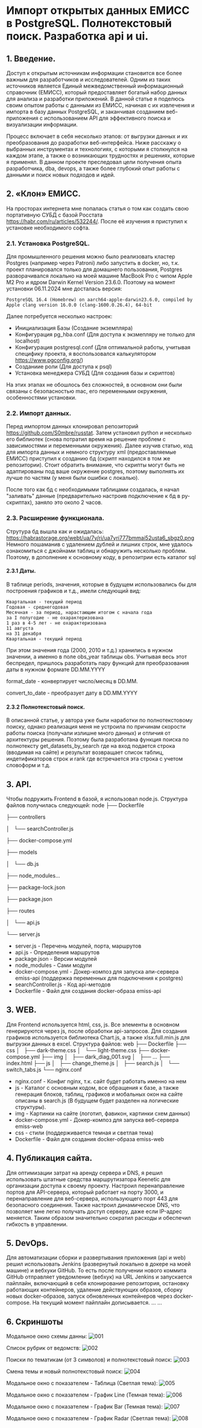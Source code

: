 # Импорт открытых данных ЕМИСС в PostgreSQL. Полнотекстовый поиск. Разработка api и ui.
## 1. Введение.
Доступ к открытым источникам информации становится все более важным для разработчиков и исследователей. Одним из таких источников является Единый межведомственный информационный справочник (ЕМИСС), который предоставляет богатый набор данных для анализа и разработки приложений. В данной статье я поделюсь своим опытом работы с данными из ЕМИСС, начиная с их извлечения и импорта в базу данных PostgreSQL, и заканчивая созданием веб-приложения с использованием API для эффективного поиска и визуализации информации.

Процесс включает в себя несколько этапов: от выгрузки данных и их преобразования до разработки веб-интерфейса. Ниже расскажу о выбранных инструментах и технологиях, с которыми я столкнулся на каждом этапе, а также о возникающих трудностях и решениях, которые я применял. В данном проекте преследовал цели получения опыта разработчика, dba, devops, а также более глубокий опыт работы с данными и поиск новых подходов и идей.

## 2. «Клон» ЕМИСС.
На просторах интернета мне попалась статья о том как создать свою портативную СУБД с базой Росстата https://habr.com/ru/articles/532244/. После её изучения я приступил к установке необходимого софта.
### 2.1. Уcтановка PostgreSQL.
Для промышленного решения можно было реализовать кластер Postgres (например через Patroni) либо запустить в docker, но, т.к. проект планировался только для домашнего пользования, Postgres разворачивался локально на моей машине MacBook Pro с чипом Apple M2 Pro и ядром Darwin Kernel Version 23.6.0. 
Поэтому на момент установки 06.11.2024 мне досталась версия:
```
PostgreSQL 16.4 (Homebrew) on aarch64-apple-darwin23.6.0, compiled by Apple clang version 16.0.0 (clang-1600.0.26.4), 64-bit
```
Далее потребуется несколько настроек:
+ Инициализация Базы (Создание экземпляра)
+ Конфигурация pg_hba.conf (Для доступа к экзмепляру не только для localhost)
+ Конфигурация postgresql.conf (Для оптимальной работы, учитывая специфику проекта, я воспользовался калькулятором https://www.pgconfig.org/)
+ Созданиие роли (Для доступа к psql)
+ Установка менеджера СУБД (Для создания базы и скриптов)

На этих этапах не обошлось без сложностей, в основном они были связаны с безопасностью mac, его переменными окружения, особенностями установки.
### 2.2. Импорт данных.
Перед импортом данных клонировал репозиторий https://github.com/S0mbre/russtat.
Затем установил python и несколько его библиотек (снова потратил время на решение проблем с зависимостями и переменными окружения).
Далее изучив статью, код для импорта данных и немного структуру xml (предоставляемые ЕМИСС) приступил к созданию бд (скрипт находился в том же репозитории). Стоит обратить внимание, что скрипты могут быть не адаптированы под ваше окружение postgres, поэтому выполнять их лучше по частям (у меня были ошибки с локалью).

После того как бд с необходимыми таблицами создалась, я начал "заливать" данные (предварительно настроив подключение к бд в py-скриптах), заняло это около 2 часов.
### 2.3. Расширение функционала.
Струтура бд вышла как и ожидалась: https://habrastorage.org/webt/ua/7y/ri/ua7yri777bmmai52usta6_sbgz0.png
Немного пошаманив с удалением дублей и лишних строк, мне удалось ознакомиться с джойнами таблиц и обнаружить несколько проблем.
Поэтому, в  дополнение к основному коду, в репозитрии есть каталог sql
#### 2.3.1 Даты.
В таблице periods, значения, которые в будущем использовались бы для построения графиков и т.д., имели следующий вид:
```
Квартальная - текущий период
Годовая - среднегодовая
Месячная - за период, нарастающим итогом с начала года
за I полугодие - не охарактеризована
1 раз в 4-5 лет - не охарактеризована
11 августа
на 31 декабря
Квартальная - текущий период
```
При этом значения года (2000, 2010 и т.д.) хранились в нужном значении, а именно в поле obs_year таблицы obs.
Учитывая весь этот беспредел, пришлось разработать пару функций для преобразования даты в нужном формате DD.MM.YYYY

format_date - конвертирует число/месяц в DD.MM.

convert_to_date - преобразует дату в DD.MM.YYYY
#### 2.3.2 Полнотекстовый поиск.
В описанной статье, у автора уже были наработки по полнотекстовому поиску, однако реализация меня не устроила по причинам скорости работы поиска (получали излишне много данных) и отличия от архитектуры решения.
Поэтому была разработана функция поиска по полнотексту get_datasets_by_search где на вход подается строка (вводимая на сайте) и результат возвращает список таблиц, индетификаторов строк и rank где встречается эта строка с учетом словоформ и т.д.
## 3. API.
Чтобы подружить Frontend в базой, я использовал node.js. 
Структура файлов получилась следующей:
node
├── Dockerfile

├── controllers

│   └── searchController.js

├── docker-compose.yml

├── models

│   └── db.js

├── node_modules...  

├── package-lock.json

├── package.json

├── routes

│   └── api.js

└── server.js

+ server.js - Перечень модулей, порта, маршрутов
+ api.js - Определения маршрутов
+ package.json - Версии модулей
+ node_modules - Сами модули
+ docker-compose.yml - Докер-композ для запуска апи-сервера emiss-api (поддержка переменных для подключения к postgres)
+ searchController.js - Код api-методов
+ Dockerfile - Файл для создания docker-образа emiss-api
## 3. WEB.
Для Frontend используется html, css, js.
Все элементы в основном генерируются через js, после обработки api-запросов.
Для создания графиков используется библиотека Сhart.js, а также xlsx.full.min.js для выгрузки данных в excel.
Структура файлов:
web
├── Dockerfile
├── css
│   ├── dark-theme.css
│   └── light-theme.css
├── docker-compose.yml
├── img
│   ├── dark_diag_001.svg
│   ├── ...
├── index.html
├── js
│   ├── change_theme.js
│   ├── search.js
│   └── switch_tabs.js
└── nginx.conf
+ nginx.conf - Конфиг nginx, т.к. сайт будет работать именно на нем
+ js - Каталог с основным кодом, все обращения к базе, а также генерация блоков, таблиц, графиков и мобальных окон на сайте описаны в search.js (В будущем будет разделен на логические структуры).
+ img - Картинки на сайте (логотип, фавикон, картинки схем данных)
+ docker-compose.yml - Докер-композ для запуска веб-сервера emiss-web
+ css - стили (поддерживается темная и светлая тема)
+ Dockerfile - Файл для создания docker-образа emiss-web
## 4. Публикация сайта.
Для оптимизации затрат на аренду сервера и DNS, я решил использовать штатные средства маршрутизатора Keenetic для организации доступа к своему проекту. Настроил перенаправление портов для API-сервера, который работает на порту 3000, и перенаправление для веб-сервера, использующего порт 443 для безопасного соединения. Также настроил динамическое DNS, что позволяет мне легко получать доступ серверу, даже если IP-адрес меняется.
Таким образом значительно сократил расходы и обеспечил гибкость в управлении.
## 5. DevOps.
Для автоматизации сборки и развертывания приложения (api и web) решил использовать Jenkins (развернутый локально в докере на моей машине) и вебхуки GitHub.
То есть после получении нового коммита GitHub отправляет уведомление (вебхук) на URL Jenkins и запускается пайплайн, включающий в себя клонирование репозитория, остановку работающих контейнеров, удаление действующих образов, сборку новых docker-образов, запуск обновленных контейнеров через docker-compose.
На текущий момент пайплайн дописывается.
...
...

## 6. Скриншоты
Модальное окно схемы данны:
![001](https://raw.githubusercontent.com/yarkozloff/emiss/refs/heads/main/screenshots/001.png)

Список рубрик от ведомств:
![002](https://raw.githubusercontent.com/yarkozloff/emiss/refs/heads/main/screenshots/002.png)

Поиски по тематикам (от 3 символов) и полнотекстовый поиск:
![003](https://raw.githubusercontent.com/yarkozloff/emiss/refs/heads/main/screenshots/003.png)

Смена темы и новый полнотекстовый поиск:
![004](https://raw.githubusercontent.com/yarkozloff/emiss/refs/heads/main/screenshots/004.png)

Модальное окно с показателем - Таблица (Светлая тема):
![005](https://raw.githubusercontent.com/yarkozloff/emiss/refs/heads/main/screenshots/005.png)

Модальное окно с показателем - График Line (Темная тема):
![006](https://raw.githubusercontent.com/yarkozloff/emiss/refs/heads/main/screenshots/006.png)

Модальное окно с показателем - График Bar (Темная тема):
![007](https://raw.githubusercontent.com/yarkozloff/emiss/refs/heads/main/screenshots/007.png)

Модальное окно с показателем - График Radar (Светлая тема):
![008](https://raw.githubusercontent.com/yarkozloff/emiss/refs/heads/main/screenshots/008.png)